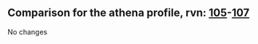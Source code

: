 ## Comparison for the athena profile, rvn: [105](https://github.com/PRO100KatYT/FortniteProfileRevisions/tree/main/profiles/athena/105%20athena.json)-[107](https://github.com/PRO100KatYT/FortniteProfileRevisions/tree/main/profiles/athena/107%20athena.json)

No changes

